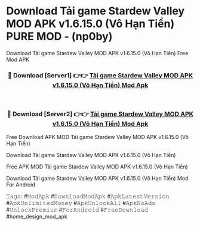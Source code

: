 # Download Tải game Stardew Valley MOD APK v1.6.15.0 (Vô Hạn Tiền) PURE MOD - (np0by)
Download Tải game Stardew Valley MOD APK v1.6.15.0 (Vô Hạn Tiền) Free Mod APK

<div align="center">
<h3>🔴 Download [Server1] 👉👉 <a href="https://apk-comot.site?title=Tải_game_Stardew_Valley_MOD_APK_v1.6.15.0_(Vô_Hạn_Tiền)">Tải game Stardew Valley MOD APK v1.6.15.0 (Vô Hạn Tiền) Mod Apk</a></h3><br>

<h3>🔴 Download [Server2] 👉👉 <a href="https://apk-comot.site?title=Tải_game_Stardew_Valley_MOD_APK_v1.6.15.0_(Vô_Hạn_Tiền)">Tải game Stardew Valley MOD APK v1.6.15.0 (Vô Hạn Tiền) Mod Apk</a></h3>
</div>


Free Download APK MOD Tải game Stardew Valley MOD APK v1.6.15.0 (Vô Hạn Tiền)

Download Tải game Stardew Valley MOD APK v1.6.15.0 (Vô Hạn Tiền) 

Free APK MOD Tải game Stardew Valley MOD APK v1.6.15.0 (Vô Hạn Tiền) 

Download Tải game Stardew Valley MOD APK v1.6.15.0 (Vô Hạn Tiền) Mod For Android

𝚃𝚊𝚐𝚜: #𝙼𝚘𝚍𝙰𝚙𝚔 #𝙳𝚘𝚠𝚗𝚕𝚘𝚊𝚍𝙼𝚘𝚍𝙰𝚙𝚔 #𝙰𝚙𝚔𝙻𝚊𝚝𝚎𝚜𝚝𝚅𝚎𝚛𝚜𝚒𝚘𝚗 #𝙰𝚙𝚔𝚄𝚗𝚕𝚒𝚖𝚒𝚝𝚎𝚍𝙼𝚘𝚗𝚎𝚢 #𝙰𝚙𝚔𝚄𝚗𝚕𝚘𝚌𝚔𝙰𝚕𝚕 #𝙰𝚙𝚔𝙽𝚘𝙰𝚍𝚜 #𝚄𝚗𝚕𝚘𝚌𝚔𝙿𝚛𝚎𝚖𝚒𝚞𝚖 #𝙵𝚘𝚛𝙰𝚗𝚍𝚛𝚘𝚒𝚍 #𝙵𝚛𝚎𝚎𝙳𝚘𝚠𝚗𝚕𝚘𝚊𝚍 #home_design_mod_apk